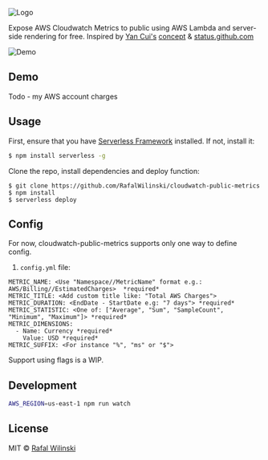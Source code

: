 ![Logo]('assets/logo.png' "cloudwatch-public-metrics")

Expose AWS Cloudwatch Metrics to public using AWS Lambda and server-side rendering for free. Inspired by [Yan Cui's](https://github.com/theburningmonk) [concept](https://pbs.twimg.com/media/DXmrxJQXcAAGxGB.jpg:large) & [status.github.com](status.github.com)

![Demo]('assets/demo.png' "demo")
## Demo

Todo - my AWS account charges

## Usage
First, ensure that you have [Serverless Framework](serverless.com) installed. If not, install it:

```sh
$ npm install serverless -g
```

Clone the repo, install dependencies and deploy function:

```
$ git clone https://github.com/RafalWilinski/cloudwatch-public-metrics
$ npm install
$ serverless deploy
```

## Config
For now, cloudwatch-public-metrics supports only one way to define config.

1. `config.yml` file:
```
METRIC_NAME: <Use "Namespace//MetricName" format e.g.: AWS/Billing//EstimatedCharges>  *required*
METRIC_TITLE: <Add custom title like: "Total AWS Charges">
METRIC_DURATION: <EndDate - StartDate e.g: "7 days"> *required*
METRIC_STATISTIC: <One of: ["Average", "Sum", "SampleCount", "Minimum", "Maximum"]> *required*
METRIC_DIMENSIONS: 
  - Name: Currency *required*
    Value: USD *required*
METRIC_SUFFIX: <For instance "%", "ms" or "$">

```

Support using flags is a WIP.
## Development 

```sh
AWS_REGION=us-east-1 npm run watch
```

## License
MIT © [Rafal Wilinski](http://rwilinski.me)
